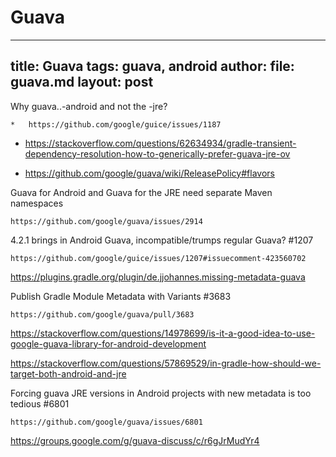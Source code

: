 # Guava


<meta
    name="description"
    content="Guava"
    />
<meta
    name="keywords"
    content="guava, android"
    />
<meta
    name="tags"
    content="guava, android"
    />
<meta
    name="author"
    content="Miljenko Cvjetko (moljac, mel)"
    />
<meta 
    property="og:title" 
    content="Guava" />
<meta 
    property="og:description" 
    content="Guava" />

---
title: Guava
tags: guava, android
author:
file: guava.md
layout: post
---


Why guava..-android and not the -jre?

    *   https://github.com/google/guice/issues/1187

*   https://stackoverflow.com/questions/62634934/gradle-transient-dependency-resolution-how-to-generically-prefer-guava-jre-ov

*   https://github.com/google/guava/wiki/ReleasePolicy#flavors

Guava for Android and Guava for the JRE need separate Maven namespaces

    https://github.com/google/guava/issues/2914

4.2.1 brings in Android Guava, incompatible/trumps regular Guava? #1207

    https://github.com/google/guice/issues/1207#issuecomment-423560702

https://plugins.gradle.org/plugin/de.jjohannes.missing-metadata-guava

Publish Gradle Module Metadata with Variants #3683

    https://github.com/google/guava/pull/3683


https://stackoverflow.com/questions/14978699/is-it-a-good-idea-to-use-google-guava-library-for-android-development

https://stackoverflow.com/questions/57869529/in-gradle-how-should-we-target-both-android-and-jre

Forcing guava JRE versions in Android projects with new metadata is too tedious #6801

    https://github.com/google/guava/issues/6801

https://groups.google.com/g/guava-discuss/c/r6gJrMudYr4
